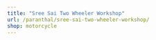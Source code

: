 ```yaml
---
title: "Sree Sai Two Wheeler Workshop"
url: /paranthal/sree-sai-two-wheeler-workshop/
shop: motorcycle
---
```

